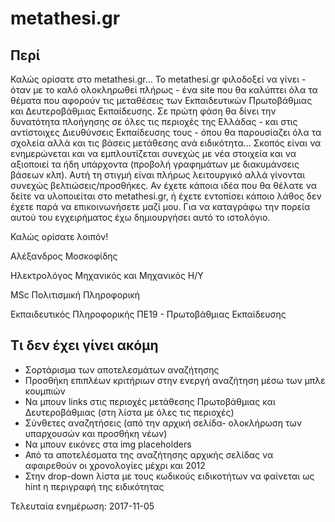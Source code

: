 # metathesi.gr
## Περί
Καλώς ορίσατε στο metathesi.gr...
Το metathesi.gr φιλοδοξεί να γίνει - όταν με το καλό ολοκληρωθεί πλήρως - ένα site που θα καλύπτει όλα τα θέματα που αφορούν τις μεταθέσεις των Εκπαιδευτικών Πρωτοβάθμιας και Δευτεροβάθμιας Εκπαίδευσης. Σε πρώτη φάση θα δίνει την δυνατότητα πλοήγησης σε όλες τις περιοχές της Ελλάδας - και στις αντίστοιχες Διευθύνσεις Εκπαίδευσης τους - όπου θα παρουσίαζει όλα τα σχολεία αλλά και τις βάσεις μετάθεσης ανά ειδικότητα...
Σκοπός είναι να ενημερώνεται και να εμπλουτίζεται συνεχώς με νέα στοιχεία και να αξιοποιεί τα ήδη υπάρχοντα (προβολή γραφημάτων με διακυμάνσεις βάσεων κλπ). Αυτή τη στιγμή είναι πλήρως λειτουργικό αλλά γίνονται συνεχώς βελτιώσεις/προσθήκες. Αν έχετε κάποια ιδέα που θα θέλατε να δείτε να υλοποιείται στο metathesi.gr, ή έχετε εντοπίσει κάποιο λάθος δεν έχετε παρά να επικοινωνήσετε μαζί μου.
Για να καταγράφω την πορεία αυτού του εγχειρήματος έχω δημιουργήσει αυτό το ιστολόγιο.

Καλώς ορίσατε λοιπόν!

Αλέξανδρος Μοσκοφίδης

Ηλεκτρολόγος Μηχανικός και Μηχανικός Η/Υ

MSc Πολιτισμική Πληροφορική

Εκπαιδευτικός Πληροφορικής ΠΕ19 - Πρωτοβάθμιας Εκπαίδευσης

## Τι δεν έχει γίνει ακόμη
* Σορτάρισμα των αποτελεσμάτων αναζήτησης
* Προσθήκη επιπλέων κριτήριων στην ενεργή αναζήτηση μέσω των μπλε κουμπιών
* Να μπουν links στις περιοχές μετάθεσης Πρωτοβάθμιας και Δευτεροβάθμιας (στη λίστα με όλες τις περιοχές)
* Σύνθετες αναζητήσεις (από την αρχική σελίδα- ολοκλήρωση των υπαρχουσών και προσθήκη νέων)
* Να μπουν εικόνες στα img placeholders
* Από τα αποτελέσματα της αναζήτησης αρχικής σελίδας να αφαιρεθούν οι χρονολογίες μέχρι και 2012
* Στην drop-down λίστα με τους κωδικούς ειδικοτήτων να φαίνεται ως hint η περιγραφή της ειδικότητας

Τελευταία ενημέρωση: 2017-11-05
